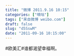 ```yaml
---
title: "微博 2011.9.16 10:15"
categories: ["嘀咕"]
tags: ["来自微博 weibo.com"]
draft: false
slug: "d5SswM"
date: "2011-09-16 10:15:00"
---
```


<p>#欧美汇#谁都渴望幸福啊。 ​​​​</p>
